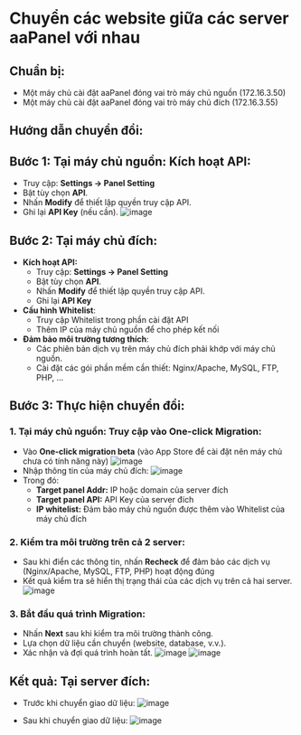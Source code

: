 # Chuyển các website giữa các server aaPanel với nhau
## Chuẩn bị:
- Một máy chủ cài đặt aaPanel đóng vai trò máy chủ nguồn (172.16.3.50)
- Một máy chủ cài đặt aaPanel đóng vai trò máy chủ đích (172.16.3.55)

## Hướng dẫn chuyển đổi:
## Bước 1: Tại máy chủ nguồn: Kích hoạt API:
- Truy cập: **Settings -> Panel Setting**
- Bật tùy chọn **API**.
- Nhấn **Modify** để thiết lập quyền truy cập API.
- Ghi lại **API Key** (nếu cần).
![image](https://github.com/user-attachments/assets/17684c89-64b1-4aab-bd9d-d4fcabda335b)

## Bước 2: Tại máy chủ đích: 
- **Kích hoạt API:**
  - Truy cập: **Settings -> Panel Setting**
  - Bật tùy chọn **API**.
  - Nhấn **Modify** để thiết lập quyền truy cập API.
  - Ghi lại **API Key**
- **Cấu hình Whitelist**:
  - Truy cập Whitelist trong phần cài đặt API
  - Thêm IP của máy chủ nguồn để cho phép kết nối
- **Đảm bảo môi trường tương thích**:
  - Các phiên bản dịch vụ trên máy chủ đích phải khớp với máy chủ nguồn.
  - Cài đặt các gói phần mềm cần thiết: Nginx/Apache, MySQL, FTP, PHP, ...
 
## Bước 3: Thực hiện chuyển đổi:
### 1. Tại máy chủ nguồn: Truy cập vào One-click Migration:
- Vào **One-click migration beta** (vào App Store để cài đặt nên máy chủ chưa có tính năng này)
![image](https://github.com/user-attachments/assets/0d007f53-3c20-4959-b895-4bb8085c56bc)
- Nhập thông tin của máy chủ đích:
![image](https://github.com/user-attachments/assets/0395bdb9-7094-4c61-b279-8c0dd14a1028)
- Trong đó:
  - **Target panel Addr:** IP hoặc domain của server đích
  - **Target panel API:** API Key của server đích
  - **IP whitelist:** Đảm bảo máy chủ nguồn được thêm vào Whitelist của máy chủ đích

### 2. Kiểm tra môi trường trên cả 2 server:
- Sau khi điển các thông tin, nhấn **Recheck** để đảm bảo các dịch vụ (Nginx/Apache, MySQL, FTP, PHP) hoạt động đúng
- Kết quả kiểm tra sẽ hiển thị trạng thái của các dịch vụ trên cả hai server.
![image](https://github.com/user-attachments/assets/b77da15c-37a9-4b76-83f9-e514488e6ad5)

### 3. Bắt đầu quá trình Migration:
- Nhấn **Next** sau khi kiểm tra môi trường thành công.
- Lựa chọn dữ liệu cần chuyển (website, database, v.v.).
- Xác nhận và đợi quá trình hoàn tất.
![image](https://github.com/user-attachments/assets/00debd2a-dc2a-4742-b2b3-dd12875bed2a)
![image](https://github.com/user-attachments/assets/cea90088-2768-4aa7-968e-0063ceb92b90)

## Kết quả: Tại server đích:
- Trước khi chuyển giao dữ liệu:
![image](https://github.com/user-attachments/assets/dffc85d3-ef86-4697-9a6f-c713aab5eb29)

- Sau khi chuyển giao dữ liệu:
![image](https://github.com/user-attachments/assets/8920a2a6-ba07-4dd7-b9cb-542f5b09ba08)
